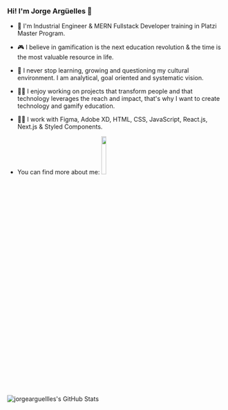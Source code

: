 ### Hi!  I'm Jorge Argüelles 👋
- 🔭 I'm Industrial Engineer & MERN Fullstack Developer  training in Platzi Master Program.  
- :video_game: I believe in gamification is the next education revolution & the time is the most valuable resource in life.

- 🌱 I never stop learning, growing and questioning my cultural environment. I am analytical, goal oriented and systematic vision.

- :man_technologist:  I enjoy working on projects that transform people and that technology leverages the reach and impact, that's why I want to create technology and gamify education.
- :man_scientist: I work with Figma, Adobe XD, HTML, CSS, JavaScript, React.js,  Next.js & Styled Components.
- You can find more about me: <code><a href="https://www.linkedin.com/in/jorge-arias-argüelles-a8303056/"><img width="15%" src="https://www.vectorlogo.zone/logos/linkedin/linkedin-ar21.svg"></a></code>

![jorgearguellles's GitHub Stats](https://github-readme-stats.vercel.app/api?username=jorgearguellles&show_icons=true)
